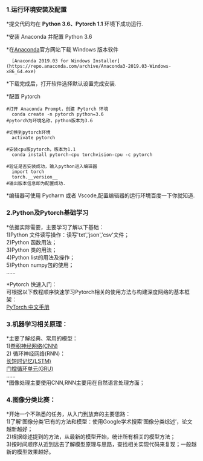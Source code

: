 

### 1.运行环境安装及配置
   \*提交代码均在 **Python 3.6、Pytorch 1.1** 环境下成功运行.

   \*安装 Anaconda 并配置 Python 3.6
  
   \*在[Anaconda](http://jianshu.com)官方网站下载 Windows 版本软件
  
      [Anaconda 2019.03 for Windows Installer](https://repo.anaconda.com/archive/Anaconda3-2019.03-Windows-x86_64.exe)
  
   \*下载完成后，打开软件选择默认设置完成安装.
  
  
   \*配置 Pytorch 
  ```
  #打开 Anaconda Prompt，创建 Pytorch 环境
    conda create -n pytorch python=3.6
  #pytorch为环境名称，python版本为3.6
  
  #切换到pytorch环境
    activate pytorch
  
  #安装cpu版pytorch，版本为1.1
    conda install pytorch-cpu torchvision-cpu -c pytorch
  
  #验证是否安装成功，输入python进入编辑器
    import torch
    torch.__version__
  #输出版本信息即为配置成功.
  ```

   \*编辑器可使用 Pycharm 或者 Vscode,配置编辑器的运行环境百度一下你就知道.
  
### 2.Python及Pytorch基础学习  
   \*依据实际需要，主要学习了解以下基础：  
        1)Python 文件读写操作：读写'txt','json','csv'文件；  
        2)Python 函数用法；  
        3)Python 类的用法；  
        4)Python list的用法及操作；  
        5)Python numpy包的使用；  
        ......  
      
   \*Pytorch 快速入门：  
        可根据以下教程顺序快速学习Pytorch相关的使用方法与构建深度网络的基本框架：  
        [PyTorch 中文手册](https://github.com/zergtant/pytorch-handbook.git)  
      
### 3.机器学习相关原理：  
   \*主要了解经典、常用的模型：  
        1)[卷积神经网络(CNN)](https://www.cnblogs.com/skyfsm/p/6790245.html)  
        2) 循环神经网络(RNN)：  
          [长短时记忆(LSTM)](https://www.cnblogs.com/wangduo/p/6773601.html?utm_source=itdadao&utm_medium=referral)  
          [门控循环单元(GRU)](https://www.cnblogs.com/jiangxinyang/p/9376021.html)  
          ......  
   \*图像处理主要使用CNN,RNN主要用在自然语言处理方面；  
  
### 4.图像分类比赛：  
   \*开始一个不熟悉的任务，从入门到放弃的主要思路：  
        1)了解‘图像分类’已有的方法和模型：使用Google学术搜索‘图像分类综述’，论文越新越好；  
        2)根据综述提到的方法，从最新的模型开始，统计所有相关的模型方法；  
        3)按时间顺序从近到远去了解模型原理与思路，查找相关实现代码来复现；一般越新的模型效果越好。  
